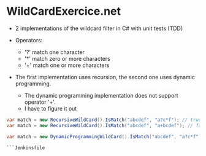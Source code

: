 # WildCardExercice.net

* 2 implementations of the wildcard filter in C# with unit tests (TDD)
* Operators:
	- '?' match one character
	- '*' match zero or more characters
	- '+' match one or more characters

* The first implementation uses recursion, the second one uses dynamic programming.

	- The dynamic programming implementation does not support operator '+'.
	- I have to figure it out

```cs
var match = new RecursiveWildCard().IsMatch("abcdef", "a?c*f"); // true
var match = new RecursiveWildCard().IsMatch("abcdef", "a+bcdef"); // false

var match = new DynamicProgrammingWildCard().IsMatch("abcdef", "a?c*f"); // true

```Jenkinsfile
